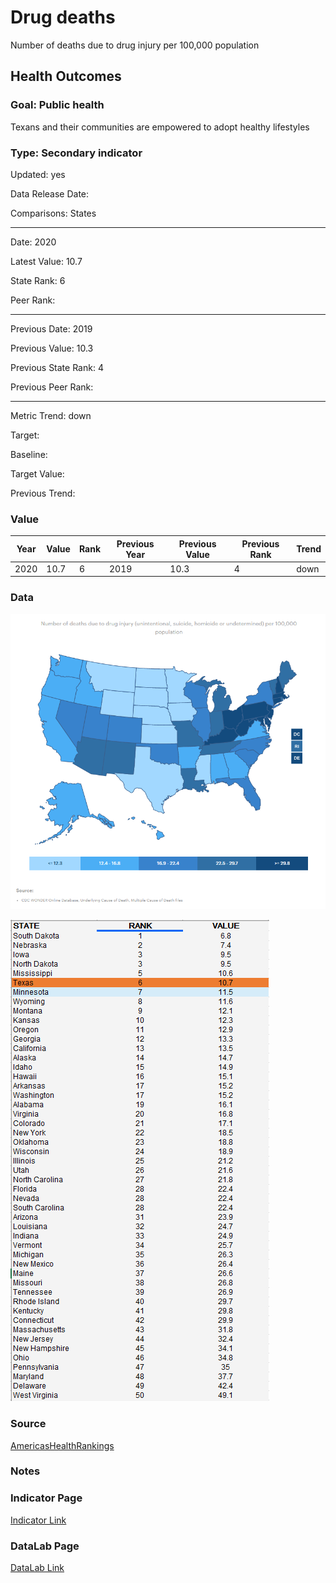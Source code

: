# Drug deaths

Number of deaths due to drug injury per 100,000 population

## Health Outcomes

### Goal: Public health

Texans and their communities are empowered to adopt healthy lifestyles

### Type: Secondary indicator

Updated: yes

Data Release Date: 


Comparisons: States


----

Date: 2020

Latest Value: 10.7 

State Rank: 6

Peer Rank: 


----

Previous Date: 2019

Previous Value: 10.3

Previous State Rank: 4

Previous Peer Rank: 


----
Metric Trend: down

Target: 

Baseline: 

Target Value: 

Previous Trend: 



### Value

| Year      |  Value      | Rank        | Previous Year | Previous Value | Previous Rank | Trend | 
| ----------- | ----------- | ----------- | ----------- | ----------- | ----------- | -----------|
|   2020     | 10.7        |  6        |      2019    |   10.3    | 4       |    down       | 

### Data

![map](./images/map_drugdeaths.PNG)

![data](./images/data_drugdeaths.PNG)


### Source

[AmericasHealthRankings](https://www.americashealthrankings.org/explore/annual/measure/colorectal_cancer_screening/state/ALL)


### Notes


### Indicator Page

[Indicator Link](https://indicators.texas2036.org/indicator/57)


### DataLab Page


[DataLab Link](https://datalab.texas2036.org/vsmoehc/drug-overdose-deaths-in-the-united-states-1999-2015?accesskey=rvlnetf)
